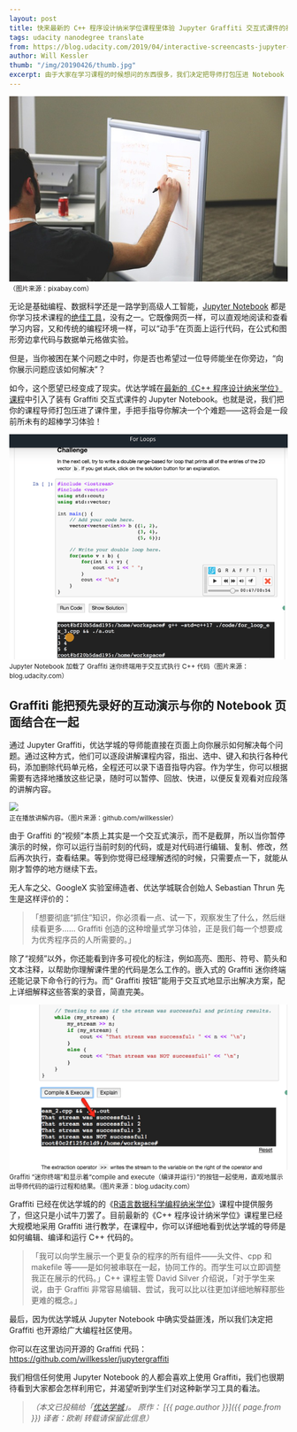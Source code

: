 ```yaml
---
layout: post
title: 快来最新的 C++ 程序设计纳米学位课程里体验 Jupyter Graffiti 交互式课件的神奇魅力吧！
tags: udacity nanodegree translate
from: https://blog.udacity.com/2019/04/interactive-screencasts-jupyter-graffiti-c-plus-plus-nanodegree.html
author: Will Kessler
thumb: "/img/20190426/thumb.jpg"
excerpt: 由于大家在学习课程的时候想问的东西很多，我们决定把导师打包压进 Notebook 里，手把手写代码给你看。
---
```

<img src="/img/20190426/001.jpg"><br><small>
（图片来源：pixabay.com）</small>

无论是基础编程、数据科学还是一路学到高级人工智能，[Jupyter Notebook](https://jupyter.org/) 都是你学习技术课程的[绝佳工具](https://oicebot.github.io/2018/07/14/jupyter-notebook-for-python.html)，没有之一。它既像网页一样，可以直观地阅读和查看学习内容，又和传统的编程环境一样，可以“动手”在页面上运行代码，在公式和图形旁边拿代码与数据单元格做实验。

但是，当你被困在某个问题之中时，你是否也希望过一位导师能坐在你旁边，“向你展示问题应该如何解决”？

如今，这个愿望已经变成了现实。优达学城在[最新的《C++ 程序设计纳米学位》课程](https://cn.udacity.com/course/c-plus-plus-nanodegree--nd213)中引入了装有 Graffiti 交互式课件的 Jupyter Notebook。也就是说，我们把你的课程导师打包压进了课件里，手把手指导你解决一个个难题——这将会是一段前所未有的超棒学习体验！

<img src="/img/20190426/002.png"><br><small>
Jupyter Notebook 加载了 Graffiti 迷你终端用于交互式执行 C++ 代码（图片来源：blog.udacity.com）</small>

## Graffiti 能把预先录好的互动演示与你的 Notebook 页面结合在一起

通过 Jupyter Graffiti，优达学城的导师能直接在页面上向你展示如何解决每个问题。通过这种方式，他们可以逐段讲解课程内容，指出、选中、键入和执行各种代码，添加删除代码单元格，全程还可以录下语音指导内容。作为学生，你可以根据需要有选择地播放这些记录，随时可以暂停、回放、快进，以便反复观看对应段落的讲解内容。

<img src="/img/20190426/003.gif"><br><small>
正在播放讲解内容。（图片来源：github.com/willkessler）</small>

由于 Graffiti 的“视频”本质上其实是一个交互式演示，而不是截屏，所以当你暂停演示的时候，你可以运行当前时刻的代码，或是对代码进行编辑、复制、修改，然后再次执行，查看结果。等到你觉得已经理解透彻的时候，只需要点一下，就能从刚才暂停的地方继续下去。

无人车之父、GoogleX 实验室缔造者、优达学城联合创始人 Sebastian Thrun 先生是这样评价的：

> 「想要彻底“抓住”知识，你必须看一点、试一下，观察发生了什么，然后继续看更多…… Graffiti 创造的这种增量式学习体验，正是我们每一个想要成为优秀程序员的人所需要的。」

除了“视频”以外，你还能看到许多可视化的标注，例如高亮、图形、符号、箭头和文本注释，以帮助你理解课件里的代码是怎么工作的。嵌入式的 Graffiti 迷你终端还能记录下命令行的行为。而“ Graffiti 按钮”能用于交互式地显示出解决方案，配上详细解释这些答案的录音，简直完美。

<img src="/img/20190426/004.png"><br><small>
Graffiti “迷你终端”和显示着“compile and execute（编译并运行）”的按钮一起使用，直观地展示出导师代码的运行过程和结果。（图片来源：blog.udacity.com）</small>

Graffiti 已经在优达学城的的《[R语言数据科学编程纳米学位](https://www.udacity.com/course/programming-for-data-science-nanodegree--nd104)》课程中提供服务了，但这只是小试牛刀罢了。目前最新的《C++ 程序设计纳米学位》课程里已经大规模地采用 Graffiti 进行教学，在课程中，你可以详细地看到优达学城的导师是如何编辑、编译和运行 C++ 代码的。

> 「我可以向学生展示一个更复杂的程序的所有组件——头文件、cpp 和 makefile 等——是如何被串联在一起，协同工作的。而学生可以立即调整我正在展示的代码。」C++ 课程主管 David Silver 介绍说，「对于学生来说，由于 Graffiti 非常容易编辑、尝试，我可以比以往更加详细地解释那些更难的概念。」

最后，因为优达学城从 Jupyter Notebook 中确实受益匪浅，所以我们决定把 Graffiti 也开源给广大编程社区使用。

你可以在这里访问开源的 Graffiti 代码：<https://github.com/willkessler/jupytergraffiti>

我们相信任何使用 Jupyter Notebook 的人都会喜欢上使用 Graffiti，我们也很期待看到大家都会怎样利用它，并渴望听到学生们对这种新学习工具的看法。

> _（本文已投稿给「[优达学城](https://cn.udacity.com)」。 原作： [{{ page.author }}]({{ page.from }}) 译者：欧剃 转载请保留此信息）_